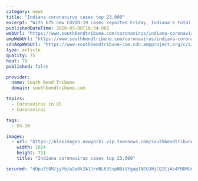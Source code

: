 ```yaml
---
category: news
title: "Indiana coronavirus cases top 23,000"
excerpt: "With 675 new COVID-19 cases reported Friday, Indiana's total cases has now hit 23,146, according to the Indiana State Department of Health. The number of available ICU beds slightly dropped from Thursday. Roughly 40 percent of ICU beds in the state are available, down from 42 percent. Available ventilators increased by 1 percent, with 81 ..."
publishedDateTime: 2020-05-08T16:34:00Z
webUrl: "https://www.southbendtribune.com/coronavirus/indiana-coronavirus-cases-top-23-000/article_a767086c-9145-11ea-bd03-1b96c6da60b7.html"
ampWebUrl: "https://www.southbendtribune.com/coronavirus/indiana-coronavirus-cases-top-23-000/article_a767086c-9145-11ea-bd03-1b96c6da60b7.amp.html"
cdnAmpWebUrl: "https://www-southbendtribune-com.cdn.ampproject.org/c/s/www.southbendtribune.com/coronavirus/indiana-coronavirus-cases-top-23-000/article_a767086c-9145-11ea-bd03-1b96c6da60b7.amp.html"
type: article
quality: 75
heat: 75
published: false

provider:
  name: South Bend Tribune
  domain: southbendtribune.com

topics:
  - Coronavirus in US
  - Coronavirus

tags:
  - US-IN

images:
  - url: "https://bloximages.newyork1.vip.townnews.com/southbendtribune.com/content/tncms/assets/v3/editorial/a/f6/af6fd056-905b-11ea-b0f3-8b1ac9e2303a/5eb3faba58f8f.image.jpg?resize=1024%2C711"
    width: 1024
    height: 711
    title: "Indiana coronavirus cases top 23,000"

secured: "dOpuZt8M/jyYb/w2w8k2A1JreNLK35spNBiVYgapINEGJNjCQICjAz4YBDMUqDlVdIDIGvFtIwXTJOdAMuJG+XUf/nidU8FlD6hbASAyDv+aRh85XVh61TnLU2L7gidcTffmZQeemXGWq2CmotvueDpVjBqO6Y6rWwSfQstSWamPBMEFK7Z2Abs4KjgMwdgHcS5wKIMY8E/bTaRCyoT2D95h5vQbaO/OvO4xSvxbx9Vj/rEySUPTs6udd5iw/pW9fdzjkbXIjASVNBmGQvk3JWoDl2+om+6CSSEB+ibPBruInc8nbgMlzz2hhIEdZUJjPV60VRfbdfaWVn9bOcdOljO1SfXoIxOW1nAiu3me4WYsi5iRH4C3czC86jvnMjncgPfQYvA9GL20pbPI53ZypQpV8ECLdnSGPI220M0DhLDyiTaq68zVKi12jaYlsveI3jBSI7nFk9VBJ5aQT8fIoUUuniIKT9QmgKB0Il8+x0I=;auI8kW0XY2xHm52NmnIruw=="
---
```


